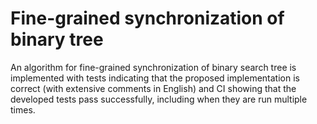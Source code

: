 # Fine-grained synchronization of binary tree
An algorithm for fine-grained synchronization of binary search tree is implemented with tests indicating that the proposed implementation is correct (with extensive comments in English) and CI showing that the developed tests pass successfully, including when they are run multiple times.